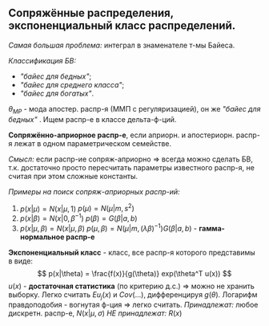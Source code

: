 ## Сопряжённые распределения, экспоненциальный класс распределений.

*Самая большая проблема:* интеграл в знаменателе т-мы Байеса.

*Классификация БВ:*
* *"байес для бедных"*;
* *"байес для среднего класса"*;
* *"байес для богатых"*.

$\theta_{MP}$ - мода апостер. распр-я (ММП с регуляризацией), он же *"байес для бедных"* . Ищем распр-е в классе дельта-ф-ций.


**Сопряжённо-априорное распр-е**, если априорн. и апостериорн. распр-я лежат в одном параметрическом семействе.

*Смысл:* если распр-ие сопряж-априорно $\Rightarrow$ всегда можно сделать БВ, т.к. достаточно просто пересчитать параметры известного распр-я, не считая при этом сложные константы.

*Примеры на поиск сопряж-априорных распр-ий:*
1. $p(x|\mu) = N(x|\mu, 1)$
    $p(\mu) = N(\mu|m, s^2)$
2. $p(x|\beta) = N(x|0, \beta^{-1})$
    $p(\beta) = G(\beta|a,b)$
3. $p(x|\mu, \beta) = N(x|\mu, \beta)$
    $p(\mu, \beta) = N(\mu|m, (\lambda \beta)^{-1})G(\beta|a, b)$ - **гамма-нормальное распр-е**

**Экспоненциальный класс** - класс, все распр-я которого представимы в виде:
$$
p(x|\theta) = \frac{f(x)}{g(\theta)} exp(\theta^T u(x))
$$
$u(x)$ - **достаточная статистика** (по критерию д.с.) => можно не хранить выборку. Легко считать $Eu_j(x)$ и $Cov(...)$, дифференцируя $g(\theta)$.
Логарифм правдоподобия - вогнутая ф-ция => легко считать.
*Принадлежат:* любое дискретн. распр-е,  $N(x|\mu, \sigma)$
*НЕ принадлежат:* $R(x)$
